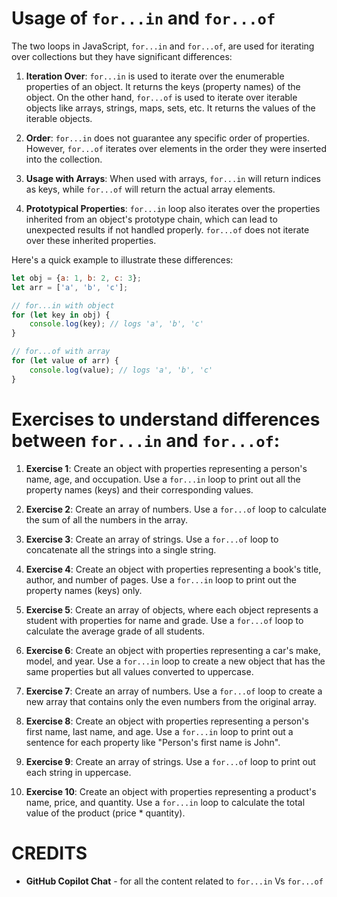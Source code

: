# Usage of `for...in` and `for...of`

The two loops in JavaScript, `for...in` and `for...of`, are used for iterating over collections but they have significant differences:

1. **Iteration Over**: 
`for...in` is used to iterate over the enumerable properties of an object. It returns the keys (property names) of the object. On the other hand, `for...of` is used to iterate over iterable objects like arrays, strings, maps, sets, etc. It returns the values of the iterable objects.

2. **Order**: 
`for...in` does not guarantee any specific order of properties. However, `for...of` iterates over elements in the order they were inserted into the collection.

3. **Usage with Arrays**: 
When used with arrays, `for...in` will return indices as keys, while `for...of` will return the actual array elements.

4. **Prototypical Properties**: 
`for...in` loop also iterates over the properties inherited from an object's prototype chain, which can lead to unexpected results if not handled properly. `for...of` does not iterate over these inherited properties.

Here's a quick example to illustrate these differences:

```javascript
let obj = {a: 1, b: 2, c: 3};
let arr = ['a', 'b', 'c'];

// for...in with object
for (let key in obj) {
    console.log(key); // logs 'a', 'b', 'c'
}

// for...of with array
for (let value of arr) {
    console.log(value); // logs 'a', 'b', 'c'
}
```




# Exercises to understand differences between `for...in` and `for...of`:


1. **Exercise 1**: Create an object with properties representing a person's name, age, and occupation. Use a `for...in` loop to print out all the property names (keys) and their corresponding values.

2. **Exercise 2**: Create an array of numbers. Use a `for...of` loop to calculate the sum of all the numbers in the array.

3. **Exercise 3**: Create an array of strings. Use a `for...of` loop to concatenate all the strings into a single string.

4. **Exercise 4**: Create an object with properties representing a book's title, author, and number of pages. Use a `for...in` loop to print out the property names (keys) only.

5. **Exercise 5**: Create an array of objects, where each object represents a student with properties for name and grade. Use a `for...of` loop to calculate the average grade of all students.

6. **Exercise 6**: Create an object with properties representing a car's make, model, and year. Use a `for...in` loop to create a new object that has the same properties but all values converted to uppercase.

7. **Exercise 7**: Create an array of numbers. Use a `for...of` loop to create a new array that contains only the even numbers from the original array.

8. **Exercise 8**: Create an object with properties representing a person's first name, last name, and age. Use a `for...in` loop to print out a sentence for each property like "Person's first name is John".

9. **Exercise 9**: Create an array of strings. Use a `for...of` loop to print out each string in uppercase.

10. **Exercise 10**: Create an object with properties representing a product's name, price, and quantity. Use a `for...in` loop to calculate the total value of the product (price * quantity).



# CREDITS
- **GitHub Copilot Chat** - for all the content related to `for...in` Vs `for...of`